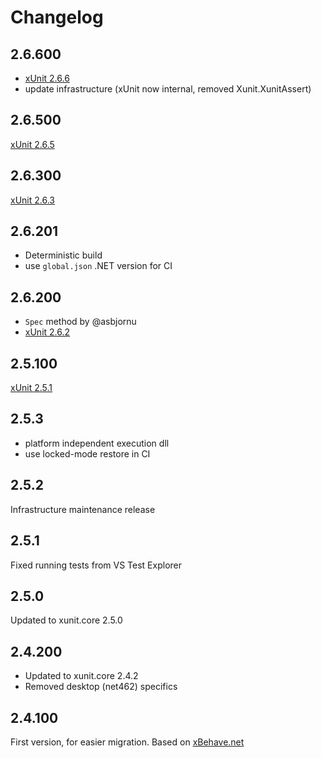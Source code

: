 # Changelog

## 2.6.600

* [xUnit 2.6.6](https://github.com/xunit/xunit/compare/2.6.5...2.6.6)
* update infrastructure (xUnit now internal, removed Xunit.XunitAssert)

## 2.6.500

[xUnit 2.6.5](https://github.com/xunit/xunit/compare/2.6.3...2.6.5)

## 2.6.300

[xUnit 2.6.3](https://github.com/xunit/xunit/releases/tag/2.6.3)

## 2.6.201

* Deterministic build
* use `global.json` .NET version for CI

## 2.6.200

* `Spec` method by @asbjornu
* [xUnit 2.6.2](https://github.com/xunit/xunit/releases/tag/2.6.2)

## 2.5.100

[xUnit 2.5.1](https://github.com/xunit/xunit/releases/tag/2.5.1)

## 2.5.3

* platform independent execution dll
* use locked-mode restore in CI

## 2.5.2

Infrastructure maintenance release

## 2.5.1

Fixed running tests from VS Test Explorer

## 2.5.0

Updated to xunit.core 2.5.0

## 2.4.200

* Updated to xunit.core 2.4.2
* Removed desktop (net462) specifics

## 2.4.100

First version, for easier migration. Based on [xBehave.net](https://github.com/adamralph/xbehave.net)
